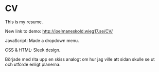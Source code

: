 # CV

This is my resume.

New link to demo: http://joelmaneskold.wieg17.se/CV/

JavaScript: Made a dropdown menu.

CSS & HTML: Sleek design.

Började med rita upp en skiss analogt om hur jag ville att sidan skulle se ut och utförde enligt planerna.
